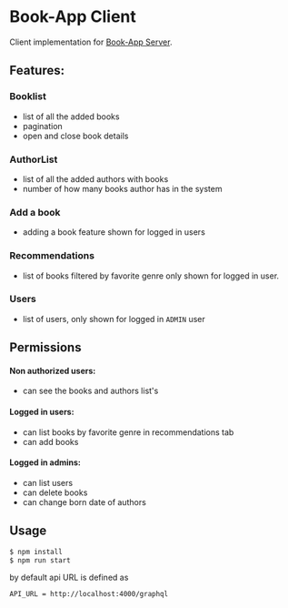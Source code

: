 # Book-App Client

Client implementation for [Book-App Server](/bookserver). 

## Features:

### Booklist

- list of all the added books
- pagination
- open and close book details

### AuthorList

- list of all the added authors with books
- number of how many books author has in the system

### Add a book

- adding a book feature shown for logged in users

### Recommendations

- list of books filtered by favorite genre only shown for logged in user.

### Users

- list of users, only shown for logged in `ADMIN` user

## Permissions

#### Non authorized users:

- can see the books and authors list's

#### Logged in users:

- can list books by favorite genre in recommendations tab
- can add books

#### Logged in admins:

- can list users
- can delete books
- can change born date of authors

## Usage

```bash
$ npm install
$ npm run start
```

by default api URL is defined as
```
API_URL = http://localhost:4000/graphql
```


